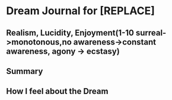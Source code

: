 # Dream Journal for [REPLACE]

## Realism, Lucidity, Enjoyment(1-10 surreal->monotonous,no awareness->constant awareness, agony -> ecstasy)

## Summary

## How I feel about the Dream
